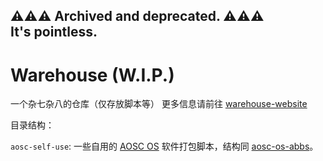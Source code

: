 ⚠⚠⚠ Archived and deprecated. ⚠⚠⚠  
It's pointless.
-----
# Warehouse (W.I.P.)

一个杂七杂八的仓库（仅存放脚本等）
更多信息请前往 [warehouse-website](https://github.com/Dustymind/warehouse-website)

目录结构：  

`aosc-self-use`: 一些自用的 [AOSC OS](https://aosc.io) 软件打包脚本，结构同 [aosc-os-abbs](https://github.com/AOSC-Dev/aosc-os-abbs)。
